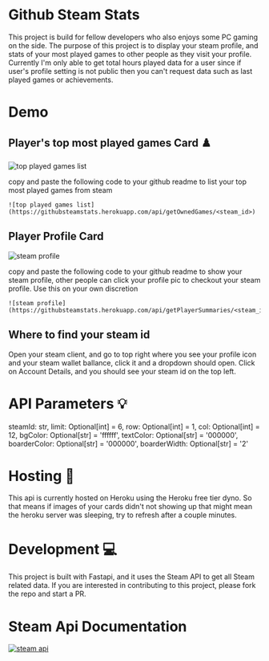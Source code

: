 # Github Steam Stats

This project is build for fellow developers who also enjoys some PC gaming on the side. The purpose of this project is to display your steam profile, and stats of your most played games to other people as they visit your profile. 
Currently I'm only able to get total hours played data for a user since if user's profile setting is not public then you can't request data such as last played games or achievements. 

# Demo

## Player's top most played games Card :chess_pawn:

![top played games list](https://githubsteamstats.herokuapp.com/api/getOwnedGames/76561198134424238?limit=6&boarderColor=800080&bgColor=800080&textColor=ffffff)

copy and paste the following code to your github readme to list your top most played games from steam
```
![top played games list](https://githubsteamstats.herokuapp.com/api/getOwnedGames/<steam_id>)
```

## Player Profile Card

![steam profile](https://githubsteamstats.herokuapp.com/api/getPlayerSummaries/76561198134424238?boarderColor=white&boarderWidth=2&bgColor=282a36)

copy and paste the following code to your github readme to show your steam profile, other people can click your profile pic to checkout your steam profile. Use this on your own discretion
```
![steam profile](https://githubsteamstats.herokuapp.com/api/getPlayerSummaries/<steam_id>)
```
## Where to find your steam id

Open your steam client, and go to top right where you see your profile icon and your steam wallet ballance, click it and a dropdown should open. 
Click on Account Details, and you should see your steam id on the top left. 

# API Parameters :bulb:

steamId: str,
limit: Optional[int] = 6,
row: Optional[int] = 1,
col: Optional[int] = 12,
bgColor: Optional[str] = 'ffffff',
textColor: Optional[str] = '000000',
boarderColor: Optional[str] = '000000',
boarderWidth:  Optional[str] = '2'

# Hosting :electric_plug:

This api is currently hosted on Heroku using the Heroku free tier dyno. So that means if images of your cards didn't not showing up that might mean the heroku server was sleeping, try to refresh after a couple minutes.

# Development :computer:

This project is built with Fastapi, and it uses the Steam API to get all Steam related data. If you are interested in contributing to this project, please fork the repo and start a PR. 

# Steam Api Documentation
[![steam api](https://upload.wikimedia.org/wikipedia/commons/thumb/a/ae/Steam_logo.svg/320px-Steam_logo.svg.png)](https://developer.valvesoftware.com/wiki/Steam_Web_API)
